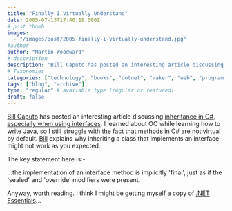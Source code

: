 ```yaml
---
title: "Finally I Virtually Understand"
date: 2005-07-13T17:40:19.000Z
# post thumb
images:
  - "/images/post/2005-finally-i-virtually-understand.jpg"
#author
author: "Martin Woodward"
# description
description: "Bill Caputo has posted an interesting article discussing inheritance in C#, especially when using interfaces."
# Taxonomies
categories: ["technology", "books", "dotnet", "maker", "web", "programming"]
tags: ["blog", "archive"]
type: "regular" # available type (regular or featured)
draft: false
---
```

[Bill Caputo](http://www.williamcaputo.com/) has posted an interesting article discussing [inheritance in C#, especially when using interfaces](http://www.williamcaputo.com/archives/000138.html).  I learned about OO while learning how to write Java, so I still struggle with the fact that methods in C# are not virtual by default.  [Bill](http://www.williamcaputo.com/) explains why inheriting a class that implements an interface might not work as you expected.

The key statement here is:-

...the implementation of an interface method is implicitly 'final', just as if the 'sealed' and 'override' modifiers were present.

Anyway, worth reading.  I think I might be getting myself a copy of [.NET Essentials](http://www.amazon.co.uk/exec/obidos/ASIN/0201734117/woodwardwebcom)...